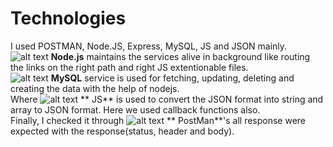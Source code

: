 # Technologies

I used POSTMAN, Node.JS, Express, MySQL, JS and JSON mainly.<br/>
![alt text](https://github.com/sagarwipro/sagarwipro.github.io/blob/master/images/nodejs.jpg=250x?raw=true) **Node.js** maintains the services alive in background like routing the links on the right path and right JS extentionable files.<br/>
![alt text](https://github.com/sagarwipro/sagarwipro.github.io/blob/master/images/mysql.png=250x?raw=true) **MySQL** service is used for fetching, updating, deleting and creating the data with the help of nodejs.<br/>
Where ![alt text](https://github.com/sagarwipro/sagarwipro.github.io/blob/master/images/js.jpg=250x?raw=true) ** JS** is used to convert the JSON format into string and array to JSON format. Here we used callback functions also.<br/>
Finally, I checked it through ![alt text](https://github.com/sagarwipro/sagarwipro.github.io/blob/master/images/postman.jpg=250x?raw=true) ** PostMan**'s  all response were expected with the response(status, header and body).

